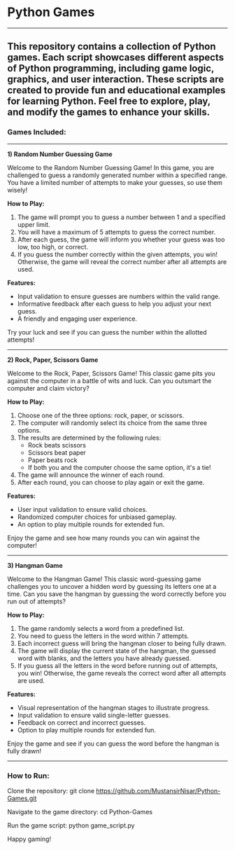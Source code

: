 # Python Games
---
## This repository contains a collection of Python games. Each script showcases different aspects of Python programming, including game logic, graphics, and user interaction. These scripts are created to provide fun and educational examples for learning Python. Feel free to explore, play, and modify the games to enhance your skills.

### Games Included:
---

**1) Random Number Guessing Game**

Welcome to the Random Number Guessing Game! In this game, you are challenged to guess a randomly generated number within a specified range. You have a limited number of attempts to make your guesses, so use them wisely!

**How to Play:**
1. The game will prompt you to guess a number between 1 and a specified upper limit.
2. You will have a maximum of 5 attempts to guess the correct number.
3. After each guess, the game will inform you whether your guess was too low, too high, or correct.
4. If you guess the number correctly within the given attempts, you win! Otherwise, the game will reveal the correct number after all attempts are used.

**Features:**
- Input validation to ensure guesses are numbers within the valid range.
- Informative feedback after each guess to help you adjust your next guess.
- A friendly and engaging user experience.

Try your luck and see if you can guess the number within the allotted attempts!

---

**2) Rock, Paper, Scissors Game**

Welcome to the Rock, Paper, Scissors Game! This classic game pits you against the computer in a battle of wits and luck. Can you outsmart the computer and claim victory?

**How to Play:**
1. Choose one of the three options: rock, paper, or scissors.
2. The computer will randomly select its choice from the same three options.
3. The results are determined by the following rules:
   - Rock beats scissors
   - Scissors beat paper
   - Paper beats rock
   - If both you and the computer choose the same option, it's a tie!
4. The game will announce the winner of each round.
5. After each round, you can choose to play again or exit the game.

**Features:**
- User input validation to ensure valid choices.
- Randomized computer choices for unbiased gameplay.
- An option to play multiple rounds for extended fun.

Enjoy the game and see how many rounds you can win against the computer!

---

**3) Hangman Game**

Welcome to the Hangman Game! This classic word-guessing game challenges you to uncover a hidden word by guessing its letters one at a time. Can you save the hangman by guessing the word correctly before you run out of attempts?

**How to Play:**
1. The game randomly selects a word from a predefined list.
2. You need to guess the letters in the word within 7 attempts.
3. Each incorrect guess will bring the hangman closer to being fully drawn.
4. The game will display the current state of the hangman, the guessed word with blanks, and the letters you have already guessed.
5. If you guess all the letters in the word before running out of attempts, you win! Otherwise, the game reveals the correct word after all attempts are used.

**Features:**
- Visual representation of the hangman stages to illustrate progress.
- Input validation to ensure valid single-letter guesses.
- Feedback on correct and incorrect guesses.
- Option to play multiple rounds for extended fun.

Enjoy the game and see if you can guess the word before the hangman is fully drawn!

---

### How to Run:
Clone the repository: git clone https://github.com/MustansirNisar/Python-Games.git

Navigate to the game directory: cd Python-Games

Run the game script: python game_script.py

Happy gaming!

